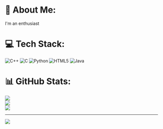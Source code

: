 # 💫 About Me:
I'm an enthusiast


# 💻 Tech Stack:
![C++](https://img.shields.io/badge/c++-%2300599C.svg?style=for-the-badge&logo=c%2B%2B&logoColor=white) ![C](https://img.shields.io/badge/c-%2300599C.svg?style=for-the-badge&logo=c&logoColor=white) ![Python](https://img.shields.io/badge/python-3670A0?style=for-the-badge&logo=python&logoColor=ffdd54) ![HTML5](https://img.shields.io/badge/html5-%23E34F26.svg?style=for-the-badge&logo=html5&logoColor=white) ![Java](https://img.shields.io/badge/java-%23ED8B00.svg?style=for-the-badge&logo=openjdk&logoColor=white)
# 📊 GitHub Stats:
![](https://github-readme-stats.vercel.app/api?username=R4v3nI0n&theme=dark&hide_border=false&include_all_commits=false&count_private=false)<br/>
![](https://github-readme-streak-stats.herokuapp.com/?user=R4v3nI0n&theme=dark&hide_border=false)<br/>
![](https://github-readme-stats.vercel.app/api/top-langs/?username=R4v3nI0n&theme=dark&hide_border=false&include_all_commits=false&count_private=false&layout=compact)

---
[![](https://visitcount.itsvg.in/api?id=R4v3nI0n&icon=0&color=0)](https://visitcount.itsvg.in)

<!-- Proudly created with GPRM ( https://gprm.itsvg.in ) -->
<!---
R4v3nI0n/R4v3nI0n is a ✨ special ✨ repository because its `README.md` (this file) appears on your GitHub profile.
You can click the Preview link to take a look at your changes.
--->
